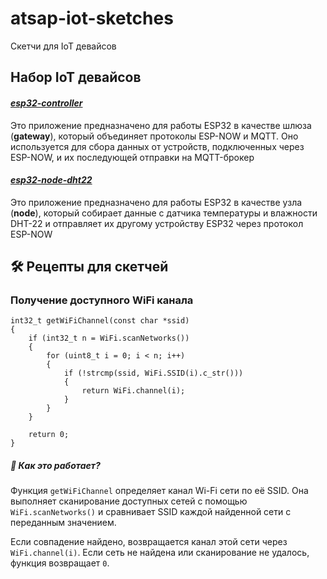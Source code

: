 # atsap-iot-sketches

Скетчи для IoT девайсов



## Набор IoT девайсов
#### [*esp32-controller*](./esp32-controller/)
Это приложение предназначено для работы ESP32 в качестве шлюза (**gateway**), который объединяет протоколы ESP-NOW и MQTT. Оно используется для сбора данных от устройств, подключенных через ESP-NOW, и их последующей отправки на MQTT-брокер



#### [*esp32-node-dht22*](./esp32-node-dht22/)
Это приложение предназначено для работы ESP32 в качестве узла (**node**), который собирает данные с датчика температуры и влажности DHT-22 и отправляет их другому устройству ESP32 через протокол ESP-NOW



## 🛠 Рецепты для скетчей

### Получение доступного WiFi канала

```
int32_t getWiFiChannel(const char *ssid)
{
    if (int32_t n = WiFi.scanNetworks())
    {
        for (uint8_t i = 0; i < n; i++)
        {
            if (!strcmp(ssid, WiFi.SSID(i).c_str()))
            {
                return WiFi.channel(i);
            }
        }
    }

    return 0;
}
```

##### 🔎 Как это работает?

Функция `getWiFiChannel` определяет канал Wi-Fi сети по её SSID. Она выполняет сканирование доступных сетей с помощью `WiFi.scanNetworks()` и сравнивает SSID каждой найденной сети с переданным значением.

Если совпадение найдено, возвращается канал этой сети через `WiFi.channel(i)`. Если сеть не найдена или сканирование не удалось, функция возвращает `0`.

